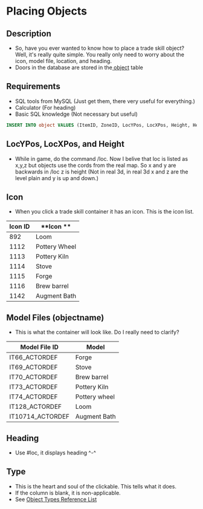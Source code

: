 # Placing Objects

## Description

* So, have you ever wanted to know how to place a trade skill object? Well, it's really quite simple. You really only need to worry about the icon, model file, location, and heading.
* Doors in the database are stored in the[ object](http://wiki.eqemulator.org/p?object\&frm=Placing_Objects) table

## Requirements

* SQL tools from MySQL (Just get them, there very useful for everything.)
* Calculator (For heading)
* Basic SQL knowledge (Not necessary but useful)

```sql
INSERT INTO object VALUES (ItemID, ZoneID, LocYPos, LocXPos, Height, Heading, 0, 0, 'Model', Type, Icon, 0, 0, 0, 0, 0, 0, 0, 0, 0, 0, 0, 0, 0);
```

## **LocYPos, LocXPos, and Height**

* While in game, do the command /loc. Now I belive that loc is listed as x,y,z but objects use the cords from the real map. So x and y are backwards in /loc z is height (Not in real 3d, in real 3d x and z are the level plain and y is up and down.)

## **Icon**

* When you click a trade skill container it has an icon. This is the icon list.

| **Icon ID** | **Icon **     |
| ----------- | ------------- |
| 892         | Loom          |
| 1112        | Pottery Wheel |
| 1113        | Pottery Kiln  |
| 1114        | Stove         |
| 1115        | Forge         |
| 1116        | Brew barrel   |
| 1142        | Augment Bath  |

## **Model Files (objectname)**

* This is what the container will look like. Do I really need to clarify?

| **Model File ID** | **Model**     |
| ----------------- | ------------- |
| IT66\_ACTORDEF    | Forge         |
| IT69\_ACTORDEF    | Stove         |
| IT70\_ACTORDEF    | Brew barrel   |
| IT73\_ACTORDEF    | Pottery Kiln  |
| IT74\_ACTORDEF    | Pottery wheel |
| IT128\_ACTORDEF   | Loom          |
| IT10714\_ACTORDEF | Augment Bath  |

## **Heading**

* Use #loc, it displays heading ^-^

## **Type**

* This is the heart and soul of the clickable. This tells what it does.
* If the column is blank, it is non-applicable.
* See [Object Types Reference List](../object-types.md)
